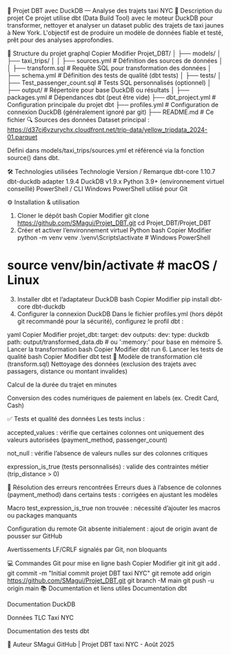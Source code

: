 🚖 Projet DBT avec DuckDB — Analyse des trajets taxi NYC
📝 Description du projet
Ce projet utilise dbt (Data Build Tool) avec le moteur DuckDB pour transformer, nettoyer et analyser un dataset public des trajets de taxi jaunes à New York.
L'objectif est de produire un modèle de données fiable et testé, prêt pour des analyses approfondies.

📁 Structure du projet
graphql
Copier
Modifier
Projet_DBT/
│
├── models/
│   ├── taxi_trips/
│   │   ├── sources.yml           # Définition des sources de données
│   │   ├── transform.sql         # Requête SQL pour transformation des données
│   ├── schema.yml                # Définition des tests de qualité (dbt tests)
│
├── tests/
│   ├── Test_passenger_count.sql  # Tests SQL personnalisés (optionnel)
│
├── output/                      # Répertoire pour base DuckDB ou résultats
│
├── packages.yml                 # Dépendances dbt (peut être vide)
├── dbt_project.yml              # Configuration principale du projet dbt
├── profiles.yml                 # Configuration de connexion DuckDB (généralement ignoré par git)
├── README.md                   # Ce fichier
🔍 Sources des données
Dataset principal :
https://d37ci6vzurychx.cloudfront.net/trip-data/yellow_tripdata_2024-01.parquet

Défini dans models/taxi_trips/sources.yml et référencé via la fonction source() dans dbt.

🛠️ Technologies utilisées
Technologie	Version / Remarque
dbt-core	1.10.7
dbt-duckdb adapter	1.9.4
DuckDB	v1.9.x
Python	3.9+ (environnement virtuel conseillé)
PowerShell / CLI	Windows PowerShell utilisé pour Git

⚙️ Installation & utilisation
1. Cloner le dépôt
bash
Copier
Modifier
git clone https://github.com/SMagui/Projet_DBT.git
cd Projet_DBT/Projet_DBT
2. Créer et activer l’environnement virtuel Python
bash
Copier
Modifier
python -m venv venv
.\venv\Scripts\activate    # Windows PowerShell
# source venv/bin/activate  # macOS / Linux
3. Installer dbt et l’adaptateur DuckDB
bash
Copier
Modifier
pip install dbt-core dbt-duckdb
4. Configurer la connexion DuckDB
Dans le fichier profiles.yml (hors dépôt git recommandé pour la sécurité), configurez le profil dbt :

yaml
Copier
Modifier
projet_dbt:
  target: dev
  outputs:
    dev:
      type: duckdb
      path: output/transformed_data.db  # ou ':memory:' pour base en mémoire
5. Lancer la transformation
bash
Copier
Modifier
dbt run
6. Lancer les tests de qualité
bash
Copier
Modifier
dbt test
🧩 Modèle de transformation clé (transform.sql)
Nettoyage des données (exclusion des trajets avec passagers, distance ou montant invalides)

Calcul de la durée du trajet en minutes

Conversion des codes numériques de paiement en labels (ex. Credit Card, Cash)

✅ Tests et qualité des données
Les tests inclus :

accepted_values : vérifie que certaines colonnes ont uniquement des valeurs autorisées (payment_method, passenger_count)

not_null : vérifie l’absence de valeurs nulles sur des colonnes critiques

expression_is_true (tests personnalisés) : valide des contraintes métier (trip_distance > 0)

🚩 Résolution des erreurs rencontrées
Erreurs dues à l’absence de colonnes (payment_method) dans certains tests : corrigées en ajustant les modèles

Macro test_expression_is_true non trouvée : nécessité d’ajouter les macros ou packages manquants

Configuration du remote Git absente initialement : ajout de origin avant de pousser sur GitHub

Avertissements LF/CRLF signalés par Git, non bloquants

💻 Commandes Git pour mise en ligne
bash
Copier
Modifier
git init
git add .
git commit -m "Initial commit projet DBT taxi NYC"
git remote add origin https://github.com/SMagui/Projet_DBT.git
git branch -M main
git push -u origin main
📚 Documentation et liens utiles
Documentation dbt

Documentation DuckDB

Données TLC Taxi NYC

Documentation des tests dbt

👤 Auteur
SMagui
GitHub | Projet DBT taxi NYC - Août 2025
